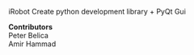iRobot Create python development library + PyQt Gui  

**Contributors**  
	Peter Belica  
	Amir Hammad  